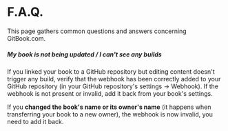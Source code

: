# F.A.Q.

This page gathers common questions and answers concerning GitBook.com.

##### My book is not being updated / I can't see any builds

If you linked your book to a GitHub repository but editing content doesn't trigger any build,
verify that the webhook has been correctly added to your GitHub repository (in your GitHub repository's settings -> Webhook). If the webhook is not present or invalid, add it back from your book's settings.

If you **changed the book's name or its owner's name** (it happens when transferring your book to a new owner), the webhook is now invalid, you need to add it back.

